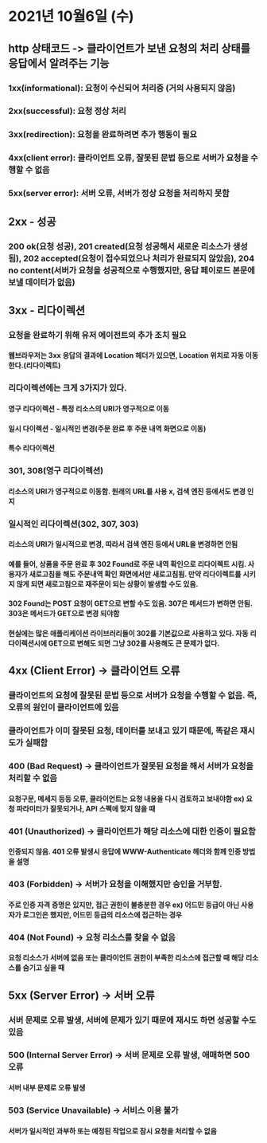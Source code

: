 # 2021년 10월6일 (수)

## http 상태코드 -> 클라이언트가 보낸 요청의 처리 상태를 응답에서 알려주는 기능

### 1xx(informational): 요청이 수신되어 처리중 (거의 사용되지 않음)

### 2xx(successful): 요청 정상 처리

### 3xx(redirection): 요청을 완료하려면 추가 행동이 필요

### 4xx(client error): 클라이언트 오류, 잘못된 문법 등으로 서버가 요청을 수행할 수 없음

### 5xx(server error): 서버 오류, 서버가 정상 요청을 처리하지 못함

## 2xx - 성공

### 200 ok(요청 성공), 201 created(요청 성공해서 새로운 리소스가 생성됨), 202 accepted(요청이 접수되었으나 처리가 완료되지 않았음), 204 no content(서버가 요청을 성공적으로 수행했지만, 응답 페이로드 본문에 보낼 데이터가 없음)

## 3xx - 리다이렉션

### 요청을 완료하기 위해 유저 에이전트의 추가 조치 필요

#### 웹브라우저는 3xx 응답의 결과에 Location 헤더가 있으면, Location 위치로 자동 이동한다.(리다이렉트)

### 리다이렉션에는 크게 3가지가 있다.

#### 영구 리다이렉션 - 특정 리소스의 URI가 영구적으로 이동

#### 일시 다이렉션 - 일시적인 변경(주문 완료 후 주문 내역 화면으로 이동)

#### 특수 리다이렉션

### 301, 308(영구 리다이렉션)

#### 리소스의 URI가 영구적으로 이동함. 원래의 URL를 사용 x, 검색 엔진 등에서도 변경 인지

### 일시적인 리다이렉션(302, 307, 303)

#### 리소스의 URI가 일시적으로 변경, 따라서 검색 엔진 등에서 URL을 변경하면 안됨

#### 예를 들어, 상품을 주문 완료 후 302 Found로 주문 내역 확인으로 리다이렉트 시킴. 사용자가 새로고침을 해도 주문내역 확인 화면에서만 새로고침됨. 만약 리다이렉트를 시키지 않게 되면 새로고침으로 재주문이 되는 상황이 발생할 수도 있음.

#### 302 Found는 POST 요청이 GET으로 변할 수도 있음. 307은 메서드가 변하면 안됨. 303은 메서드가 GET으로 변경 되야함

#### 현실에는 많은 애플리케이션 라이브러리들이 302를 기본값으로 사용하고 있다. 자동 리다이렉션시에 GET으로 변해도 되면 그냥 302를 사용해도 큰 문제가 없다.

## 4xx (Client Error) -> 클라이언트 오류

### 클라이언트의 요청에 잘못된 문법 등으로 서버가 요청을 수행할 수 없음. 즉, 오류의 원인이 클라이언트에 있음

### 클라이언트가 이미 잘못된 요청, 데이터를 보내고 있기 때문에, 똑같은 재시도가 실패함

### 400 (Bad Request) -> 클라이언트가 잘못된 요청을 해서 서버가 요청을 처리할 수 없음

#### 요청구문, 메세지 등등 오류, 클라이언트는 요청 내용을 다시 검토하고 보내야함 ex) 요청 파라미터가 잘못되거나, API 스펙에 맞지 않을 때

### 401 (Unauthorized) -> 클라이언트가 해당 리소스에 대한 인증이 필요함

#### 인증되지 않음. 401 오류 발생시 응답에 WWW-Authenticate 헤더와 함께 인증 방법을 설명

### 403 (Forbidden) -> 서버가 요청을 이해했지만 승인을 거부함.

#### 주로 인증 자격 증명은 있지만, 접근 권한이 불충분한 경우 ex) 어드민 등급이 아닌 사용자가 로그인은 했지만, 어드민 등급의 리소스에 접근하는 경우

### 404 (Not Found) -> 요청 리소스를 찾을 수 없음

#### 요청 리소스가 서버에 없음 또는 클라이언트 권한이 부족한 리소스에 접근할 때 해당 리소스를 숨기고 싶을 때

## 5xx (Server Error) -> 서버 오류

### 서버 문제로 오류 발생, 서버에 문제가 있기 때문에 재시도 하면 성공할 수도 있음

### 500 (Internal Server Error) -> 서버 문제로 오류 발생, 애매하면 500 오류

#### 서버 내부 문제로 오류 발생

### 503 (Service Unavailable) -> 서비스 이용 불가

#### 서버가 일시적인 과부하 또는 예정된 작업으로 잠시 요청을 처리할 수 없음
